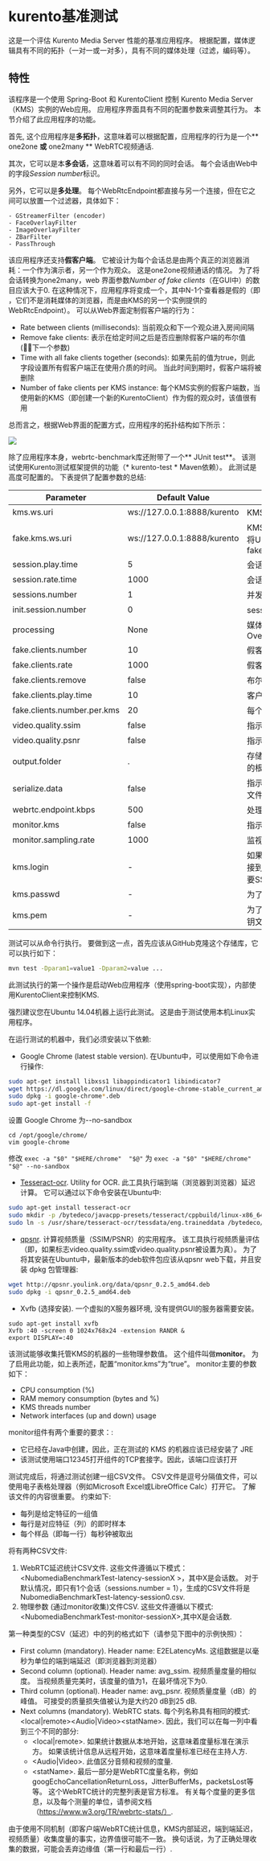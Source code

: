 
kurento基准测试
================

这是一个评估 Kurento Media Server 性能的基准应用程序。 根据配置，媒体逻辑具有不同的拓扑（一对一或一对多），具有不同的媒体处理（过滤，编码等）。

特性
--------

该程序是一个使用 Spring-Boot 和 KurentoClient 控制 Kurento Media Server（KMS）实例的Web应用。 应用程序界面具有不同的配置参数来调整其行为。 本节介绍了此应用程序的功能。

首先, 这个应用程序是**多拓扑**，这意味着可以根据配置，应用程序的行为是一个** one2one **或** one2many ** WebRTC视频通话.

其次，它可以是本**多会话**，这意味着可以有不同的同时会话。 每个会话由Web中的字段*Session number*标识。

另外，它可以是**多处理**。 每个WebRtcEndpoint都直接与另一个连接，但在它之间可以放置一个过滤器，具体如下：

	- GStreamerFilter (encoder)
	- FaceOverlayFilter
	- ImageOverlayFilter
	- ZBarFilter
	- PassThrough

该应用程序还支持**假客户端**。 它被设计为每个会话总是由两个真正的浏览器消耗：一个作为演示者，另一个作为观众。 这是one2one视频通话的情况。 为了将会话转换为one2many，web 界面参数*Number of fake clients*（在GUI中）的数目应该大于0. 在这种情况下，应用程序将变成一个，其中N-1个查看器是假的（即 ，它们不是消耗媒体的浏览器，而是由KMS的另一个实例提供的WebRtcEndpoint）。 可以从Web界面定制假客户端的行为：

- Rate between clients (milliseconds): 当前观众和下一个观众进入房间间隔
- Remove fake clients: 表示在给定时间之后是否应删除假客户端的布尔值 (下一个参数)
- Time with all fake clients together (seconds): 如果先前的值为true，则此字段设置所有假客户端正在使用介质的时间。 当此时间到期时，假客户端将被删除
- Number of fake clients per KMS instance: 每个KMS实例的假客户端数，当使用新的KMS（即创建一个新的KurentoClient）作为假的观众时，该值很有用

总而言之，根据Web界面的配置方式，应用程序的拓扑结构如下所示：

![](https://s3.cn-north-1.amazonaws.com.cn/lycam-resource/svg/topology.png)

除了应用程序本身，webrtc-benchmark库还附带了一个** JUnit test**。 该测试使用Kurento测试框架提供的功能（* kurento-test * Maven依赖）。 此测试是高度可配置的。 下表提供了配置参数的总结:

| Parameter                   | Default Value                | Description                                                                                                                                                                                                             |
|-----------------------------|------------------------------|-------------------------------------------------------------------------------------------------------------------------------------------------------------------------------------------------------------------------|
| kms.ws.uri                  | ws://127.0.0.1:8888/kurento  | KMS (under test) websocket 地址                                                                                                                                                                                          |
| fake.kms.ws.uri             | ws://127.0.0.1:8888/kurento  | KMS (for fake clients) websocket URL. 用于假客户端的几个KMS实例，只需将URL与符号分离即可 ",", 例如: fake.kms.ws.uri=ws://10.0.0.1:8888/kurento,ws://10.0.0.2:8888/kurento |
| session.play.time           | 5                            | 会话时间 (in seconds)                                                                                                                                                                                               |
| session.rate.time           | 1000                         | 会话的输入输出率(in milliseconds)                                                                                                                                                                        |
| sessions.number             | 1                            | 并发会话数                                                                                                                                                                                           |
| init.session.number         | 0                            | session 会话初始数                                                                                                                                                                                |
| processing                  | None                         | 媒体处理元素. 有效的值为: None, Encoder, FaceOverlay, FilterImage, OverlayFilter, ZBarFilter, PassThrough                                                                                                         |
| fake.clients.number         | 10                           | 假客户端数量                                                                                                                                                                                                  |
| fake.clients.rate           | 1000                         | 假客户会话的输入输出率 (in milliseconds)                                                                                                                                                                    |
| fake.clients.remove         | false                        | 布尔标志，指示是否应删除假客户端的                                                                                                                                          |
| fake.clients.play.time      | 10                           | 客户端会话时间 (in seconds)                                                                                                                                                                                 |
| fake.clients.number.per.kms | 20                           | 每个KMS的假客户数量                                                                                                                                                                                          |
| video.quality.ssim          | false                        | 指示是否执行SSIM（视频质量）分析的布尔标志                                                                                                                             |
| video.quality.psnr          | false                        | 指示是否执行PSNR（视频质量）分析的布尔标志                                                                                                                             |
| output.folder               | .                            | 存储测试输出（CSV文件）的文件夹。 默认情况下，它在当前目录中，即项目的根目录                                                                                                |
| serialize.data              | false                        | 指示数据结构（用于端到端延迟和WebRTC统计信息）是否被序列化（在输出文件夹中存储为* .ser文件）的布尔标志。 这些文件仅用于调试目的  |
| webrtc.endpoint.kbps        | 500                          | 处理 WebRtcEndpoints 元素的带宽（以kbps为单位）配置                                                                                                                                    |
| monitor.kms                 | false                        | 指示是否使用KMS机器的资源监视器的布尔标志                                                                                                                     |
| monitor.sampling.rate       | 1000                         | 监视器的速率（以毫秒为单位）                                                                                                                                                                                   |
| kms.login             | -                            | 如果kms.ws.uri指向托管在远程机器（即不是127.0.0.1）的KMS，则测试连接到该主机的SSH以评估一些物理参数（CPU，内存等）。 在这种情况下，需要SSH凭据(用户名)       |
| kms.passwd            | -                            | 为了设置KMS SSH凭据，应该验证密码（或pem密钥）。 此参数设置SSH密码                                                                              |
| kms.pem               | -                            | 为了设置KMS SSH凭据，应该验证t密码（或pem密钥）。 该参数设置PEM密钥文件的路径                                                                  |

测试可以从命令行执行。 要做到这一点，首先应该从GitHub克隆这个存储库，它可以执行如下：

```bash
mvn test -Dparam1=value1 -Dparam2=value ...
```

此测试执行的第一个操作是启动Web应用程序（使用spring-boot实现），内部使用KurentoClient来控制KMS.

强烈建议您在Ubuntu 14.04机器上运行此测试。 这是由于测试使用本机Linux实用程序。 

在运行测试的机器中，我们必须安装以下依赖:

- Google Chrome (latest stable version). 在Ubuntu中，可以使用如下命令进行操作:

```bash
sudo apt-get install libxss1 libappindicator1 libindicator7
wget https://dl.google.com/linux/direct/google-chrome-stable_current_amd64.deb
sudo dpkg -i google-chrome*.deb
sudo apt-get install -f
```

设置 Google Chrome 为--no-sandbox

```
cd /opt/google/chrome/
vim google-chrome
```
修改 ``` exec -a "$0" "$HERE/chrome"  "$@" ``` 为 ``` exec -a "$0" "$HERE/chrome"  "$@" --no-sandbox ```


- [Tesseract-ocr]. Utility for OCR. 此工具执行端到端（浏览器到浏览器）延迟计算。 它可以通过以下命令安装在Ubuntu中:

```bash
sudo apt-get install tesseract-ocr
sudo mkdir -p /bytedeco/javacpp-presets/tesseract/cppbuild/linux-x86_64/share/tessdata/
sudo ln -s /usr/share/tesseract-ocr/tessdata/eng.traineddata /bytedeco/javacpp-presets/tesseract/cppbuild/linux-x86_64/share/tessdata/eng.traineddata
```

- [qpsnr]. 计算视频质量（SSIM/PSNR）的实用程序。 该工具执行视频质量评估（即，如果标志video.quality.ssim或video.quality.psnr被设置为真）。 为了将其安装在Ubuntu中，最新版本的deb软件包应该从qpsnr web下载，并且安装 dpkg 包管理器:

```bash
wget http://qpsnr.youlink.org/data/qpsnr_0.2.5_amd64.deb
sudo dpkg -i qpsnr_0.2.5_amd64.deb
```

- Xvfb (选择安装). 一个虚拟的X服务器环境, 没有提供GUI的服务器需要安装。

```
sudo apt-get install xvfb
Xvfb :40 -screen 0 1024x768x24 -extension RANDR &
export DISPLAY=:40
```

该测试能够收集托管KMS的机器的一些物理参数值。 这个组件叫做**monitor**。 为了启用此功能，如上表所述，配置“monitor.kms”为“true”。 monitor主要的参数如下：

- CPU consumption (%)
- RAM memory consumption (bytes and %)
- KMS threads number
- Network interfaces (up and down) usage

monitor组件有两个重要的要求：:

- 它已经在Java中创建，因此，正在测试的 KMS 的机器应该已经安装了 JRE
- 该测试使用端口12345打开组件的TCP套接字。因此，该端口应该打开

测试完成后，将通过测试创建一组CSV文件。 CSV文件是逗号分隔值文件，可以使用电子表格处理器（例如Microsoft Excel或LibreOffice Calc）打开它。 了解该文件的内容很重要。 约束如下:

- 每列是给定特征的一组值
- 每行是对应特征（列）的即时样本
- 每个样品（即每一行）每秒钟被取出

将有两种CSV文件:

1. WebRTC延迟统计CSV文件. 这些文件遵循以下模式：\<NubomediaBenchmarkTest-latency-sessionX \>，其中X是会话数。 对于默认情况，即只有1个会话（sessions.number = 1），生成的CSV文件将是NubomediaBenchmarkTest-latency-session0.csv. 
2. 物理参数 (通过monitor收集)文件CSV. 这些文件遵循以下模式: \<NubomediaBenchmarkTest-monitor-sessionX\>,其中X是会话数.

第一种类型的CSV（延迟）中的列的格式如下（请参见下图中的示例快照）：
- First column (mandatory). Header name: E2ELatencyMs. 这组数据是以毫秒为单位的端到端延迟（即浏览器到浏览器）
- Second column (optional). Header name: avg_ssim. 视频质量度量的相似度。 当视频质量完美时，该度量的值为1，在最坏情况下为0.
- Third column (optional). Header name: avg_psnr. 视频质量度量（dB）的峰值。 可接受的质量损失值被认为是大约20 dB到25 dB.
- Next columns (mandatory). WebRTC stats. 每个列名称具有相同的模式: \<local|remote\>\<Audio|Video\>\<statName\>. 因此，我们可以在每一列中看到三个不同的部分:
	- \<local|remote\>. 如果统计数据从本地开始，这意味着度量标准在演示方。 如果该统计信息从远程开始，这意味着度量标准已经在主持人方.
	- \<Audio|Video\>. 此值区分音频和视频的度量.
	- \<statName\>. 最后一部分是WebRTC度量名称，例如 googEchoCancellationReturnLoss，JitterBufferMs，packetsLost等等。 这个WebRTC统计的完整列表是官方标准。 有关每个度量的更多信息，以及每个测量的单位，请参阅文档（https://www.w3.org/TR/webrtc-stats/）.

由于使用不同机制（即客户端WebRTC统计信息，KMS内部延迟，端到端延迟，视频质量）收集度量的事实，边界值很可能不一致。 换句话说，为了正确处理收集的数据，可能会丢弃边缘值（第一行和最后一行）.

[Tesseract-ocr]: https://github.com/tesseract-ocr
[qpsnr]: http://qpsnr.youlink.org/
